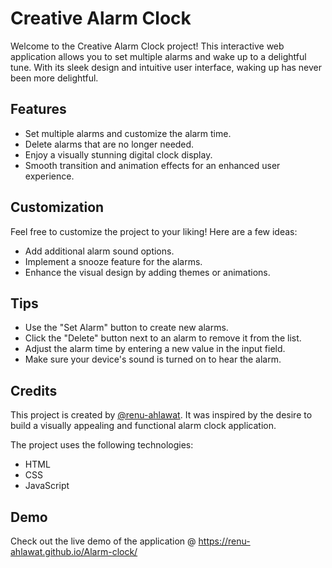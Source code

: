 #  Creative Alarm Clock 

Welcome to the Creative Alarm Clock project! This interactive web application allows you to set multiple alarms and wake up to a delightful tune. With its sleek design and intuitive user interface, waking up has never been more delightful.

##  Features

- Set multiple alarms and customize the alarm time.
- Delete alarms that are no longer needed.
- Enjoy a visually stunning digital clock display.
- Smooth transition and animation effects for an enhanced user experience.

##  Customization

Feel free to customize the project to your liking! Here are a few ideas:

- Add additional alarm sound options.
- Implement a snooze feature for the alarms.
- Enhance the visual design by adding themes or animations.

## Tips

- Use the "Set Alarm" button to create new alarms.
- Click the "Delete" button next to an alarm to remove it from the list.
- Adjust the alarm time by entering a new value in the input field.
- Make sure your device's sound is turned on to hear the alarm.

##  Credits

This project is created by [@renu-ahlawat](https://github.com/renu-ahlawat). It was inspired by the desire to build a visually appealing and functional alarm clock application.

The project uses the following technologies:

- HTML
- CSS
- JavaScript

## Demo

Check out the live demo of the application @ https://renu-ahlawat.github.io/Alarm-clock/



